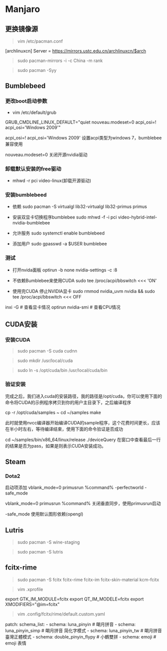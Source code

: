 # Manjaro

## 更换镜像源

> vim /etc/pacman.conf

[archlinuxcn]
Server = https://mirrors.ustc.edu.cn/archlinuxcn/$arch

> sudo pacman-mirrors -i -c China -m rank

> sudo pacman -Syy

## Bumblebeed

### 更改boot启动参数

- vim /etc/default/grub

GRUB_CMDLINE_LINUX_DEFAULT="quiet nouveau.modeset=0 acpi_osi=! acpi_osi='Windows 2009'"

acpi_osi=! acpi_osi='Windows 2009' 设置acpi类型为windows 7，bumblebee兼容使用

nouveau.modeset=0 关闭开源nvidia驱动

### 卸载默认安装的free驱动

- mhwd -r pci video-linux(卸载开源驱动)

### 安装bumblebeed

- 依赖
sudo pacman -S virtualgl lib32-virtualgl lib32-primus primus

- 安装双显卡切换程序bumblebee
sudo mhwd -f -i pci video-hybrid-intel-nvidia-bumblebee

- 允许服务
sudo systemctl enable bumblebeed

- 添加用户
sudo gpasswd -a $USER bumblebee

### 测试

- 打开nvida面板
optirun -b none nvidia-settings -c :8

- 不依赖Bumblebee来使用CUDA
sudo tee /proc/acpi/bbswitch <<< 'ON'

- 使用完CUDA 停止NVIDIA显卡
sudo rmmod nvidia_uvm nvidia && sudo tee /proc/acpi/bbswitch <<< OFF

inxi -G # 查看显卡情况
optirun nvidia-smi # 查看CPU情况

## CUDA安装

### 安装CUDA

> sudo pacman -S cuda cudnn

> sudo mkdir /usr/local/cuda

> sudo ln -s /opt/cuda/bin /usr/local/cuda/bin

### 验证安装

完成之后，我们进入cuda的安装路径，我的路径是/opt/cuda，你可以使用下面的命令将CUDA的示例程序拷贝到你的用户主目录下，之后编译程序

cp -r /opt/cuda/samples ~
cd ~/samples
make

此时就使用nvcc编译器开始编译CUDA的sample程序，这个花费时间更长，应该在半小时左右，等待编译结束，使用下面的命令验证是否成功

cd ~/samples/bin/x86_64/linux/release
./deviceQuery
在窗口中查看最后一行的结果是否为pass，如果是则表示CUDA安装成功。

## Steam

### Dota2

启动项添加 vblank_mode=0 primusrun %command%  -perfectworld -safe_mode

vblank_mode=0 primusrun %command% 关闭垂直同步，使用primusrun启动

-safe_mode 使用默认图形依赖(opengl)

## Lutris

> sudo pacman -S wine-staging

> sudo pacman -S lutris

## fcitx-rime

> sudo pacman -S fcitx fcitx-rime fcitx-im fcitx-skin-material kcm-fcitx

> vim .xprofile

export GTK_IM_MODULE=fcitx
export QT_IM_MODELE=fcitx
export XMODIFIERS="@im=fcitx"

> vim .config/fcitx/rime/default.custom.yaml

patch:
  schema_list:
    - schema: luna_pinyin          # 朙月拼音
    - schema: luna_pinyin_simp     # 朙月拼音 简化字模式
    - schema: luna_pinyin_tw       # 朙月拼音 臺灣正體模式
    - schema: double_pinyin_flypy  # 小鶴雙拼
    - schema: emoji                # emoji 表情